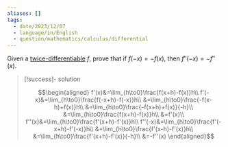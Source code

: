 ```yaml
---
aliases: []
tags:
  - date/2023/12/07
  - language/in/English
  - question/mathematics/calculus/differential
---
```


Given a [twice-differentiable](differentiable%20function.md) $f$, prove that if $f(-x)=-f(x)$, then $f''(-x)=-f''(x)$.

> [!success]- solution
>
> $$\begin{aligned}
> f'(x)&=\lim_{h\to0}\frac{f(x+h)-f(x)}h\\
> f'(-x)&=\lim_{h\to0}\frac{f(-x+h)-f(-x)}h\\
> &=\lim_{h\to0}\frac{-f(x-h)+f(x)}h\\
> &=\lim_{h\to0}\frac{-f(x+h)+f(x)}{-h}\\
> &=\lim_{h\to0}\frac{f(x+h)-f(x)}h\\
> &=f'(x)\\
> f''(x)&=\lim_{h\to0}\frac{f'(x+h)-f'(x)}h\\
> f''(-x)&=\lim_{h\to0}\frac{f'(-x+h)-f'(-x)}h\\
> &=\lim_{h\to0}\frac{f'(x-h)-f'(x)}h\\
> &=\lim_{h\to0}\frac{f'(x+h)-f'(x)}{-h}\\
> &=-f''(x)
> \end{aligned}$$
